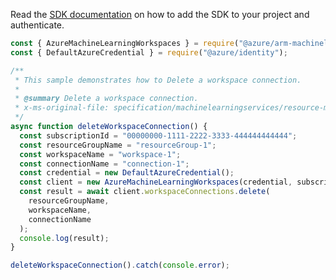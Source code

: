 Read the [SDK documentation](https://github.com/Azure/azure-sdk-for-js/blob/%40azure%2Farm-machinelearningservices_5.0.1/sdk/machinelearningservices/arm-machinelearningservices/README.md) on how to add the SDK to your project and authenticate.

```javascript
const { AzureMachineLearningWorkspaces } = require("@azure/arm-machinelearningservices");
const { DefaultAzureCredential } = require("@azure/identity");

/**
 * This sample demonstrates how to Delete a workspace connection.
 *
 * @summary Delete a workspace connection.
 * x-ms-original-file: specification/machinelearningservices/resource-manager/Microsoft.MachineLearningServices/stable/2021-07-01/examples/WorkspaceConnection/delete.json
 */
async function deleteWorkspaceConnection() {
  const subscriptionId = "00000000-1111-2222-3333-444444444444";
  const resourceGroupName = "resourceGroup-1";
  const workspaceName = "workspace-1";
  const connectionName = "connection-1";
  const credential = new DefaultAzureCredential();
  const client = new AzureMachineLearningWorkspaces(credential, subscriptionId);
  const result = await client.workspaceConnections.delete(
    resourceGroupName,
    workspaceName,
    connectionName
  );
  console.log(result);
}

deleteWorkspaceConnection().catch(console.error);
```
